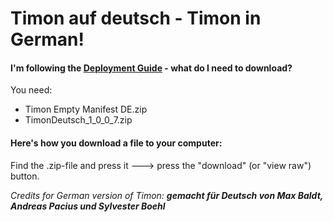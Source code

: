 # Timon auf deutsch - Timon in German!
#### I'm following the [Deployment Guide](https://github.com/Erithano/Timon-Your-FAQ-bot-for-Microsoft-Teams/wiki/Deployment-Guide) - what do I need to download?
You need:
* Timon Empty Manifest DE.zip
* TimonDeutsch_1_0_0_7.zip 
#### Here's how you download a file to your computer:
Find the .zip-file and press it 🡒 press the "download" (or "view raw") button.

_Credits for German version of Timon:_
_**gemacht für Deutsch von Max Baldt, Andreas Pacius und Sylvester Boehl**_
